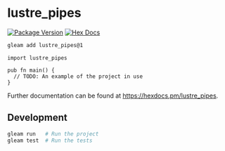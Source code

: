 # lustre_pipes

[![Package Version](https://img.shields.io/hexpm/v/lustre_pipes)](https://hex.pm/packages/lustre_pipes)
[![Hex Docs](https://img.shields.io/badge/hex-docs-ffaff3)](https://hexdocs.pm/lustre_pipes/)

```sh
gleam add lustre_pipes@1
```
```gleam
import lustre_pipes

pub fn main() {
  // TODO: An example of the project in use
}
```

Further documentation can be found at <https://hexdocs.pm/lustre_pipes>.

## Development

```sh
gleam run   # Run the project
gleam test  # Run the tests
```
